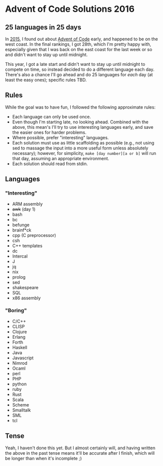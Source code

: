 Advent of Code Solutions 2016
=============================

25 languages in 25 days
-----------------------

In [2015](https://github.com/edanaher/advent-solutions), I found out about [Advent of Code](http://adventofcode.com) early, and happened to be on the west coast.  In the final rankings, I got 28th, which I'm pretty happy with, especially given that I was back on the east coast for the last week or so and didn't want to stay up until midnight.

This year, I got a late start and didn't want to stay up until midnight to compete on time, so instead decided to do a different language each day.  There's also a chance I'll go ahead and do 25 languages for *each* day (at least the easy ones); specific rules TBD.

Rules
-----
While the goal was to have fun, I followed the following approximate rules:

- Each language can only be used once.
- Even though I'm starting late, no looking ahead.  Combined with the above, this mean's I'll try to use interesting languages early, and save the easier ones for harder problems.
- Where possible, prefer "interesting" languages.
- Each solution must use as little scaffolding as possible (e.g., not using sed to massage the input into a more useful form unless absolutely necessary); however, for simplicity, `make [day number][a or b]` will run that day, assuming an appropriate environment.
- Each solution should read from stdin.

Languages
---------

### "Interesting"
- ARM assembly
- ~~awk~~ (day 1)
- bash
- bc
- befunge
- brainf*ck
- cpp (C preprocessor)
- csh
- C++ templates
- dc
- Intercal
- J
- jq
- nix
- prolog
- sed
- shakespeare
- SQL
- x86 assembly

### "Boring"
- C/C++
- CLISP
- Clojure
- Erlang
- Forth
- Haskell
- Java
- Javascript
- Nimrod
- Ocaml
- perl
- PHP
- python
- ruby
- Rust
- Scala
- Scheme
- Smalltalk
- SML
- tcl





Tense
-----
Yeah, I haven't done this yet.  But I almost certainly will, and having written the above in the past tense means it'll be accurate after I finish, which will be longer than when it's incomplete ;)

